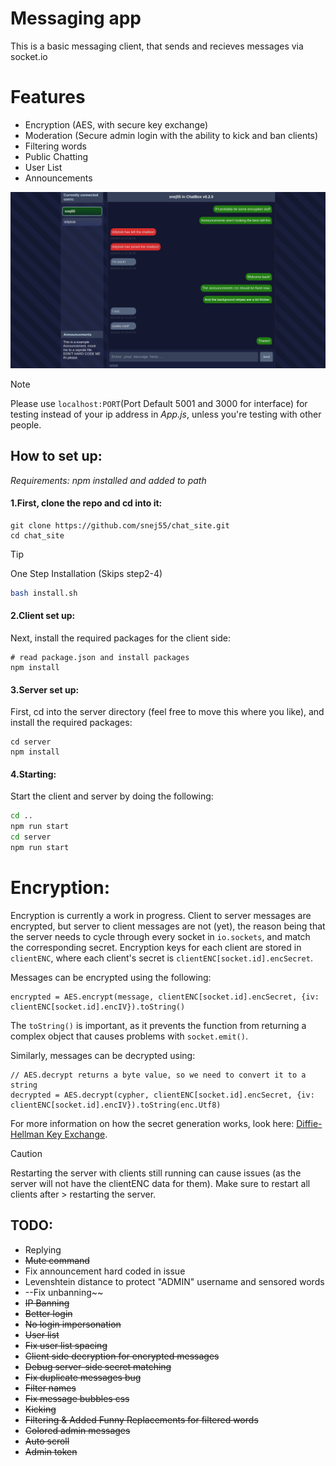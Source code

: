 # Messaging app

This is a basic messaging client, that sends and recieves messages via socket.io


# Features 
 * Encryption (AES, with secure key exchange)
 * Moderation (Secure admin login with the ability to kick and ban clients)
 * Filtering words
 * Public Chatting
 * User List
 * Announcements

![image](https://github.com/snej55/chat_site/blob/main/media/Screenshot_1.png)


>[!NOTE]
>Please use `localhost:PORT`(Port Default 5001 and 3000 for interface) for testing instead of your ip address in *App.js*, unless you're testing with other people.


## How to set up:

_Requirements: npm installed and added to path_

#### 1.First, clone the repo and cd into it:

```
git clone https://github.com/snej55/chat_site.git
cd chat_site
```

>[!TIP]
>One Step Installation (Skips step2-4)
>```bash
> bash install.sh
>```

#### 2.Client set up:

Next, install the required packages for the client side:

```
# read package.json and install packages
npm install
```


#### 3.Server set up:

First, cd into the server directory (feel free to move this where you like), and install the required packages:

```
cd server
npm install
```


#### 4.Starting:
Start the client and server by doing the following:
```bash
cd ..
npm run start
cd server
npm run start
```
# Encryption:

Encryption is currently a work in progress. Client to server messages are encrypted, but server to client messages are not (yet), the reason being that the server needs to cycle through every socket in `io.sockets`, and match the corresponding secret. Encryption keys for each client are stored in `clientENC`, where each client's secret is `clientENC[socket.id].encSecret`.

Messages can be encrypted using the following:
```
encrypted = AES.encrypt(message, clientENC[socket.id].encSecret, {iv: clientENC[socket.id].encIV}).toString()
```
The `toString()` is important, as it prevents the function from returning a complex object that causes problems with `socket.emit()`.

Similarly, messages can be decrypted using:
```
// AES.decrypt returns a byte value, so we need to convert it to a string
decrypted = AES.decrypt(cypher, clientENC[socket.id].encSecret, {iv: clientENC[socket.id].encIV}).toString(enc.Utf8)
```

For more information on how the secret generation works, look here: [Diffie-Hellman Key Exchange](https://medium.com/@dazimax/how-to-securely-exchange-encryption-decryption-keys-over-a-public-communication-network-27f225af4fdb).

> [!CAUTION]
> Restarting the server with clients still running can cause issues (as the server will not have the clientENC data for them). Make sure to restart all clients after > restarting the server.

## TODO: 
 * Replying
 * ~~Mute command~~
 * Fix announcement hard coded in issue
 * Levenshtein distance to protect "ADMIN" username and sensored words
 * --Fix unbanning~~
 * ~~IP Banning~~
 * ~~Better login~~
 * ~~No login impersonation~~
 * ~~User list~~
 * ~~Fix user list spacing~~
 * ~~Client side decryption for encrypted messages~~
 * ~~Debug server-side secret matching~~
 * ~~Fix duplicate messages bug~~
 * ~~Filter names~~
 * ~~Fix message bubbles css~~
 * ~~Kicking~~
 * ~~Filtering & Added Funny Replacements for filtered words~~
 * ~~Colored admin messages~~
 * ~~Auto scroll~~
 * ~~Admin token~~
